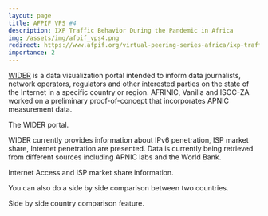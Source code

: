 ```yaml
---
layout: page
title: AFPIF VPS #4
description: IXP Traffic Behavior During the Pandemic in Africa
img: /assets/img/afpif_vps4.png
redirect: https://www.afpif.org/virtual-peering-series-africa/ixp-traffic-behavior-during-the-pandemic-in-africa/
importance: 2
---
```


<a href="https://wider.isoc.org.za" target="_blank">WIDER</a> is a data visualization portal intended to inform data journalists, network operators, regulators and other interested parties on the state of the Internet in a specific country or region. AFRINIC, Vanilla and ISOC-ZA worked on a preliminary proof-of-concept that incorporates APNIC measurement data.


<div class="row">
    <div class="col-sm mt-3 mt-md-0">
        <img class="img-fluid rounded z-depth-1" src="{{ '/assets/img/wider.png' | relative_url }}" alt="" title="Using WIDER"/>
    </div>
</div>
<div class="caption">
    The WIDER portal.
</div>

WIDER currently provides information about IPv6 penetration, ISP market share,Internet penetration are presented. Data is currently being retrieved from different sources including APNIC labs and the World Bank.

<div class="row justify-content-sm-center">
    <div class="col-sm-8 mt-3 mt-md-0">
        <img class="img-fluid rounded z-depth-1" src="{{ '/assets/img/wider1.png' | relative_url }}" alt="" title="example image"/>
    </div>
    <div class="col-sm-4 mt-3 mt-md-0">
        <img class="img-fluid rounded z-depth-1" src="{{ '/assets/img/wider2.png' | relative_url }}" alt="" title="example image"/>
    </div>
</div>
<div class="caption">
    Internet Access and ISP market share information.
</div>

You can also do a side by side comparison between two countries.

<div class="row">
    <div class="col-sm mt-3 mt-md-0">
        <img class="img-fluid rounded z-depth-1" src="{{ '/assets/img/sidexside.png' | relative_url }}" alt="" title="Using WIDER"/>
    </div>
</div>
<div class="caption">
    Side by side country comparison feature.
</div>